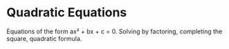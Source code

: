 # Quadratic Equations
Equations of the form ax² + bx + c = 0. Solving by factoring, completing the square, quadratic formula.
